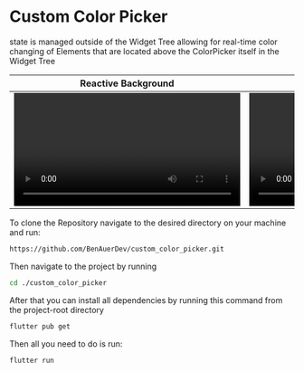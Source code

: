 # Custom Color Picker

state is managed outside of the Widget Tree allowing for real-time color changing of Elements that are located above the ColorPicker itself in the Widget Tree


| Reactive Background | With AnimatedContainer |
|---------|---------|
| <video src="https://github.com/BenAuerDev/custom_color_picker/assets/136239531/6cc95746-0a0b-4dfc-8404-69859f01dfc8" alt="Video 1" width="400" controls></video> | <video src="https://github.com/BenAuerDev/custom_color_picker/assets/136239531/7337a6b7-ebfb-49ba-8b08-492f27183bdc" alt="Video 2" width="400" controls></video> |


To clone the Repository navigate to the desired directory on your machine and run:

```bash
https://github.com/BenAuerDev/custom_color_picker.git
```

Then navigate to the project by running

```bash
cd ./custom_color_picker
```

After that you can install all dependencies by running this command from the project-root directory

```bash
flutter pub get
```

Then all you need to do is run:

```bash
flutter run
```
